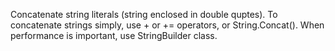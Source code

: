 Concatenate string literals (string enclosed in double quptes).
To concatenate strings simply, use + or += operators, or String.Concat().
When performance is important, use StringBuilder class.
